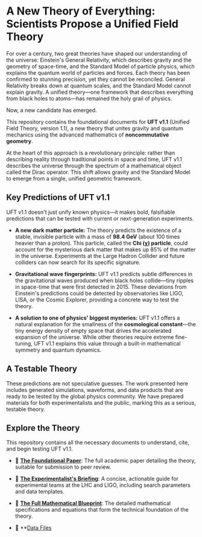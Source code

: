 # A New Theory of Everything: Scientists Propose a Unified Field Theory

For over a century, two great theories have shaped our understanding of the universe: Einstein's General Relativity, which describes gravity and the geometry of space-time, and the Standard Model of particle physics, which explains the quantum world of particles and forces. Each theory has been confirmed to stunning precision, yet they cannot be reconciled. General Relativity breaks down at quantum scales, and the Standard Model cannot explain gravity. A unified theory—one framework that describes everything from black holes to atoms—has remained the holy grail of physics.

Now, a new candidate has emerged.

This repository contains the foundational documents for **UFT v1.1** (Unified Field Theory, version 1.1), a new theory that unites gravity and quantum mechanics using the advanced mathematics of **noncommutative geometry**.

At the heart of this approach is a revolutionary principle: rather than describing reality through traditional points in space and time, UFT v1.1 describes the universe through the spectrum of a mathematical object called the Dirac operator. This shift allows gravity and the Standard Model to emerge from a single, unified geometric framework.

## Key Predictions of UFT v1.1

UFT v1.1 doesn't just unify known physics—it makes bold, falsifiable predictions that can be tested with current or next-generation experiments.

*   **A new dark matter particle:** The theory predicts the existence of a stable, invisible particle with a mass of **98.4 GeV** (about 100 times heavier than a proton). This particle, called the **Chi (χ) particle**, could account for the mysterious dark matter that makes up 85% of the matter in the universe. Experiments at the Large Hadron Collider and future colliders can now search for its specific signature.

*   **Gravitational wave fingerprints:** UFT v1.1 predicts subtle differences in the gravitational waves produced when black holes collide—tiny ripples in space-time that were first detected in 2015. These deviations from Einstein's predictions could be detected by observatories like LIGO, LISA, or the Cosmic Explorer, providing a concrete way to test the theory.

*   **A solution to one of physics' biggest mysteries:** UFT v1.1 offers a natural explanation for the smallness of the **cosmological constant**—the tiny energy density of empty space that drives the accelerated expansion of the universe. While other theories require extreme fine-tuning, UFT v1.1 explains this value through a built-in mathematical symmetry and quantum dynamics.

## A Testable Theory

These predictions are not speculative guesses. The work presented here includes generated simulations, waveforms, and data products that are ready to be tested by the global physics community. We have prepared materials for both experimentalists and the public, marking this as a serious, testable theory.

## Explore the Theory

This repository contains all the necessary documents to understand, cite, and begin testing UFT v1.1.

*   📄 **[The Foundational Paper](A_Unified_Field_Theory_from_a_Causal_Spectral_Action.pdf)**: The full academic paper detailing the theory, suitable for submission to peer review.

*   🔬 **[The Experimentalist's Briefing](Experimentalists_Briefing_UFT_v1.1.pdf)**: A concise, actionable guide for experimental teams at the LHC and LIGO, including search parameters and data templates.

*   📐 **[The Full Mathematical Blueprint](UFT_v1.1_Mathematical_Blueprint.pdf)**: The detailed mathematical specifications and equations that form the technical foundation of the theory.

*   🌊 **[Data Files](/data/)
